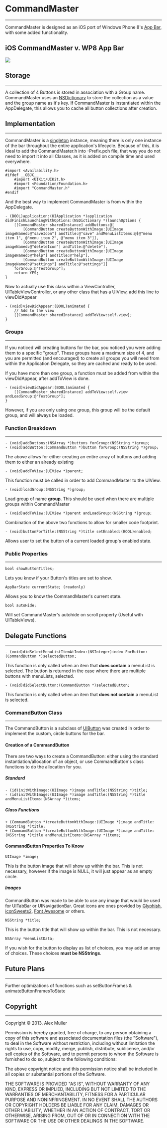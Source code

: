 # CommandMaster 
------
CommandMaster is designed as an iOS port of Windows Phone 8's [App Bar](http://msdn.microsoft.com/en-us/library/windowsphone/develop/ff431813\(v=vs.105\).aspx), with some added functionality.


## iOS CommandMaster v. WP8 App Bar 

![](https://dl.dropboxusercontent.com/u/19779645/CM-Comparison-Screenshot.png)

## Storage 
------
A collection of 4 Buttons is stored in association with a Group name. CommandMaster uses an [NSDictionary](https://developer.apple.com/library/mac/#documentation/Cocoa/Reference/Foundation/Classes/NSDictionary_Class/Reference/Reference.html) to store the collection as a value and the group name as it's key. If CommandMaster is instantiated within the AppDelegate, this allows you to cache all button collections after creation.

## Implementation 
------
CommandMaster is a [singleton](https://developer.apple.com/library/mac/#documentation/General/Conceptual/DevPedia-CocoaCore/Singleton.html) instance, meaning there is only one instance of the bar throughout the entire application's lifecycle. Because of this, it is ideal to add the CommandMaster.h into <ProjectName>-Prefix.pch file, that way you do not need to import it into all Classes, as it is added on compile time and used everywhere.

	#import <Availability.h>
	#ifdef __OBJC__
    	#import <UIKit/UIKit.h>
    	#import <Foundation/Foundation.h>
    	#import "CommandMaster.h"
	#endif

And the best way to implement CommandMaster is from within the AppDelegate.

    - (BOOL)application:(UIApplication *)application didFinishLaunchingWithOptions:(NSDictionary *)launchOptions {
        [[CommandMaster sharedInstance] addButtons:@[
            [CommandButton createButtonWithImage:[UIImage imageNamed:@"saveIcon"] andTitle:@"save" andMenuListItems:@[@"menu item 1", @"menu item 2", @"menu item 3"]],
            [CommandButton createButtonWithImage:[UIImage imageNamed:@"deleteIcon"] andTitle:@"delete"],
            [CommandButton createButtonWithImage:[UIImage imageNamed:@"help"] andTitle:@"help"],
            [CommandButton createButtonWithImage:[UIImage imageNamed:@"settings"] andTitle:@"settings"]]
        forGroup:@"TestGroup"];
    	return YES;
	}
	
Now to actually use this class within a ViewController, UITableViewController, or any other class that has a UIView, add this line to viewDidAppear
	
	- (void)viewDidAppear:(BOOL)animated {
		// Add to the view
    	[[CommandMaster sharedInstance] addToView:self.view];
	}

### Groups 
------
If you noticed will creating buttons for the bar, you noticed you were adding them to a specific "group". These groups have a maximum size of 4, and you are permitted (and encouraged) to create all groups you will need from within the Application Delegate, so they are cached and ready to be used.

If you have more than one group, a function must be added from within the viewDidAppear, after addToView is done.

	- (void)viewDidAppear:(BOOL)animated {
		[[CommandMaster sharedInstance] addToView:self.view andLoadGroup:@"TestGroup"];
	}
	
However, if you are only using one group, this group will be the default group, and will always be loaded.
		
### Function Breakdown 
------
    - (void)addButtons:(NSArray *)buttons forGroup:(NSString *)group;
    - (void)addButton:(CommandButton *)button forGroup:(NSString *)group;
    
The above allows for either creating an entire array of buttons and adding them to either an already existing 
    
    - (void)addToView:(UIView *)parent;

This function must be called in order to add CommandMaster to the UIView. 

    - (void)loadGroup:(NSString *)group;
    
Load group of name **group**. This should be used when there are multiple groups within CommandMaster
    
    - (void)addToView:(UIView *)parent andLoadGroup:(NSString *)group;
    
Combination of the above two functions to allow for smaller code footprint.

    - (void)buttonForTitle:(NSString *)title setEnabled:(BOOL)enabled;
    
Allows user to set the button of a current loaded group's enabled state.

### Public Properties 
------
    bool showButtonTitles;
    
Lets you know if your Button's titles are set to show.    
    
    AppBarState currentState; (readonly)
    
Allows you to know the CommandMaster's current state.    
    
    bool autoHide;
    
Will set CommandMaster's autohide on scroll property (Useful with UITableViews).

## Delegate Functions 
------

    - (void)didSelectMenuListItemAtIndex:(NSInteger)index ForButton:(CommandButton *)selectedButton;
    
This function is only called when an item that **does contain** a menuList is selected. The button is returned in the case where there are multiple buttons with menuLists, selected.
    
    - (void)didSelectButton:(CommandButton *)selectedButton;

This function is only called when an item that **does not contain** a menuList is selected.

### CommandButton Class
------
The CommandButton is a subclass of [UIButton](https://developer.apple.com/library/ios/#DOCUMENTATION/UIKit/Reference/UIButton_Class/UIButton/UIButton.html) was created in order to implement the custom, circle buttons for the bar. 

#### Creation of a CommandButton
There are two ways to create a CommandButton: either using the standard instantiation/allocation of an object, or use CommandButton's class functions to do the allocation for you.

##### Standard
	- (id)initWithImage:(UIImage *)image andTitle:(NSString *)title;
	- (id)initWithImage:(UIImage *)image andTitle:(NSString *)title andMenuListItems:(NSArray *)items;
	
##### Class Functions

	+ (CommandButton *)createButtonWithImage:(UIImage *)image andTitle:(NSString *)title;
	+ (CommandButton *)createButtonWithImage:(UIImage *)image andTitle:(NSString *)title andMenuListItems:(NSArray *)items;

#### CommandButton Properties To Know

    UIImage *image;
This is the button image that will show up within the bar. This is not necessary, however if the image is NULL, it will just appear as an empty circle.

##### Images
CommandButton was made to be able to use any image that would be used for UITabBar or UINavigationBar. Great icons are ones provided by [Glyphish](http://www.glyphish.com/), [iconSweets2](http://www.iconsweets2.com/), [Font Awesome](http://fortawesome.github.io/Font-Awesome/) or others.

    NSString *title;
This is the button title that will show up within the bar. This is not necessary. 
    
    NSArray *menuListData;
If you wish for the button to display as list of choices, you may add an array of choices. These choices **must be NSStrings**.

## Future Plans
------
Further optimizations of functions such as setButtonFrames & animateButtonFramesToState

## Copyright
------
Copyright © 2013, Alex Muller

Permission is hereby granted, free of charge, to any person obtaining a copy of this software and associated documentation files (the "Software"), to deal in the Software without restriction, including without limitation the rights to use, copy, modify, merge, publish, distribute, sublicense, and/or sell copies of the Software, and to permit persons to whom the Software is furnished to do so, subject to the following conditions:

The above copyright notice and this permission notice shall be included in all copies or substantial portions of the Software.

THE SOFTWARE IS PROVIDED "AS IS", WITHOUT WARRANTY OF ANY KIND, EXPRESS OR IMPLIED, INCLUDING BUT NOT LIMITED TO THE WARRANTIES OF MERCHANTABILITY, FITNESS FOR A PARTICULAR PURPOSE AND NONINFRINGEMENT. IN NO EVENT SHALL THE AUTHORS OR COPYRIGHT HOLDERS BE LIABLE FOR ANY CLAIM, DAMAGES OR OTHER LIABILITY, WHETHER IN AN ACTION OF CONTRACT, TORT OR OTHERWISE, ARISING FROM, OUT OF OR IN CONNECTION WITH THE SOFTWARE OR THE USE OR OTHER DEALINGS IN THE SOFTWARE.